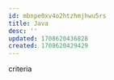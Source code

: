 ```yaml
---
id: mbnpe0xv4o2htzhmjhwu5rs
title: Java
desc: ''
updated: 1708620436828
created: 1708620429429
---
```



criteria
